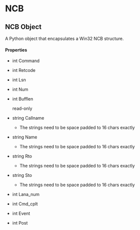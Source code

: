 # NCB


## NCB Object

A Python object that encapsulates a Win32 NCB structure\.

#### Properties

  - int Command

    

  - int Retcode

    

  - int Lsn

    

  - int Num

    

  - int Bufflen

    read-only

  - string Callname

    - The strings need to be space padded to 16 chars exactly

  - string Name

    - The strings need to be space padded to 16 chars exactly

  - string Rto

    - The strings need to be space padded to 16 chars exactly

  - string Sto

    - The strings need to be space padded to 16 chars exactly

  - int Lana\_num

    

  - int Cmd\_cplt

    

  - int Event

    

  - int Post

    